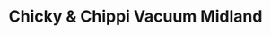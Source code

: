 ---
title: "Chicky & Chippi Vacuum Midland"
url: /midland/chicky-und-chippi-vacuum-midland/
shop: Staubsauger
---